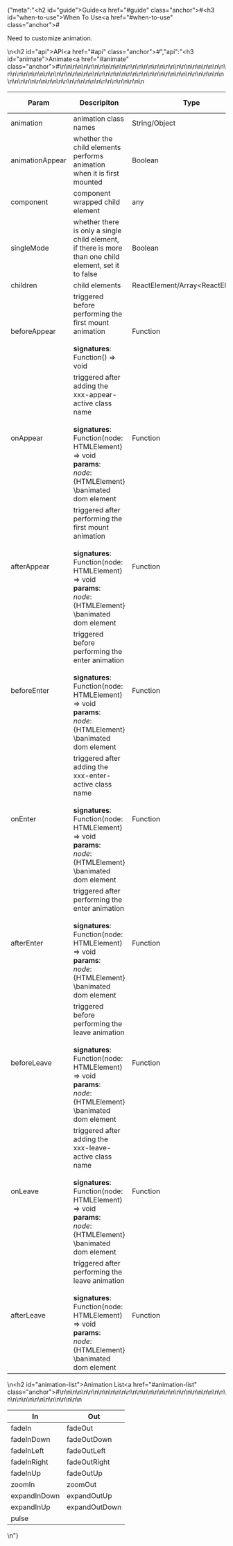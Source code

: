 {"meta":"<h2 id=\"guide\">Guide<a href=\"#guide\" class=\"anchor\">#</a></h2><h3 id=\"when-to-use\">When To Use<a href=\"#when-to-use\" class=\"anchor\">#</a></h3><p>Need to customize animation.</p>\n<h2 id=\"api\">API<a href=\"#api\" class=\"anchor\">#</a></h2>","api":"<h3 id=\"animate\">Animate<a href=\"#animate\" class=\"anchor\">#</a></h3><table>\n<thead>\n<tr>\n<th>Param</th>\n<th>Descripiton</th>\n<th>Type</th>\n<th>Default Value</th>\n</tr>\n</thead>\n<tbody>\n<tr>\n<td>animation</td>\n<td>animation class names</td>\n<td>String/Object</td>\n<td>-</td>\n</tr>\n<tr>\n<td>animationAppear</td>\n<td>whether the child elements performs animation when it is first mounted</td>\n<td>Boolean</td>\n<td>true</td>\n</tr>\n<tr>\n<td>component</td>\n<td>component wrapped child element</td>\n<td>any</td>\n<td>&apos;div&apos;</td>\n</tr>\n<tr>\n<td>singleMode</td>\n<td>whether there is only a single child element, if there is more than one child element, set it to false</td>\n<td>Boolean</td>\n<td>true</td>\n</tr>\n<tr>\n<td>children</td>\n<td>child elements</td>\n<td>ReactElement/Array&lt;ReactElement&gt;</td>\n<td>-</td>\n</tr>\n<tr>\n<td>beforeAppear</td>\n<td>triggered before performing the first mount animation<br><br><strong>signatures</strong>:<br>Function() =&gt; void</td>\n<td>Function</td>\n<td>() =&gt; {}</td>\n</tr>\n<tr>\n<td>onAppear</td>\n<td>triggered after adding the xxx-appear-active class name<br><br><strong>signatures</strong>:<br>Function(node: HTMLElement) =&gt; void<br><strong>params</strong>:<br><em>node</em>: {HTMLElement} \banimated dom element</td>\n<td>Function</td>\n<td>() =&gt; {}</td>\n</tr>\n<tr>\n<td>afterAppear</td>\n<td>triggered after performing the first mount animation<br><br><strong>signatures</strong>:<br>Function(node: HTMLElement) =&gt; void<br><strong>params</strong>:<br><em>node</em>: {HTMLElement} \banimated dom element</td>\n<td>Function</td>\n<td>() =&gt; {}</td>\n</tr>\n<tr>\n<td>beforeEnter</td>\n<td>triggered before performing the enter animation<br><br><strong>signatures</strong>:<br>Function(node: HTMLElement) =&gt; void<br><strong>params</strong>:<br><em>node</em>: {HTMLElement} \banimated dom element</td>\n<td>Function</td>\n<td>() =&gt; {}</td>\n</tr>\n<tr>\n<td>onEnter</td>\n<td>triggered after adding the xxx-enter-active class name<br><br><strong>signatures</strong>:<br>Function(node: HTMLElement) =&gt; void<br><strong>params</strong>:<br><em>node</em>: {HTMLElement} \banimated dom element</td>\n<td>Function</td>\n<td>() =&gt; {}</td>\n</tr>\n<tr>\n<td>afterEnter</td>\n<td>triggered after performing the enter animation<br><br><strong>signatures</strong>:<br>Function(node: HTMLElement) =&gt; void<br><strong>params</strong>:<br><em>node</em>: {HTMLElement} \banimated dom element</td>\n<td>Function</td>\n<td>() =&gt; {}</td>\n</tr>\n<tr>\n<td>beforeLeave</td>\n<td>triggered before performing the leave animation<br><br><strong>signatures</strong>:<br>Function(node: HTMLElement) =&gt; void<br><strong>params</strong>:<br><em>node</em>: {HTMLElement} \banimated dom element</td>\n<td>Function</td>\n<td>() =&gt; {}</td>\n</tr>\n<tr>\n<td>onLeave</td>\n<td>triggered after adding the xxx-leave-active class name<br><br><strong>signatures</strong>:<br>Function(node: HTMLElement) =&gt; void<br><strong>params</strong>:<br><em>node</em>: {HTMLElement} \banimated dom element</td>\n<td>Function</td>\n<td>() =&gt; {}</td>\n</tr>\n<tr>\n<td>afterLeave</td>\n<td>triggered after performing the leave animation<br><br><strong>signatures</strong>:<br>Function(node: HTMLElement) =&gt; void<br><strong>params</strong>:<br><em>node</em>: {HTMLElement} \banimated dom element</td>\n<td>Function</td>\n<td>() =&gt; {}</td>\n</tr>\n</tbody>\n</table>\n<h2 id=\"animation-list\">Animation List<a href=\"#animation-list\" class=\"anchor\">#</a></h2><table>\n<thead>\n<tr>\n<th>In</th>\n<th>Out</th>\n</tr>\n</thead>\n<tbody>\n<tr>\n<td>fadeIn</td>\n<td>fadeOut</td>\n</tr>\n<tr>\n<td>fadeInDown</td>\n<td>fadeOutDown</td>\n</tr>\n<tr>\n<td>fadeInLeft</td>\n<td>fadeOutLeft</td>\n</tr>\n<tr>\n<td>fadeInRight</td>\n<td>fadeOutRight</td>\n</tr>\n<tr>\n<td>fadeInUp</td>\n<td>fadeOutUp</td>\n</tr>\n<tr>\n<td>zoomIn</td>\n<td>zoomOut</td>\n</tr>\n<tr>\n<td>expandInDown</td>\n<td>expandOutUp</td>\n</tr>\n<tr>\n<td>expandInUp</td>\n<td>expandOutDown</td>\n</tr>\n<tr>\n<td>pulse</td>\n</tr>\n</tbody>\n</table>\n"}